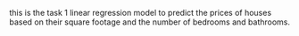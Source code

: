 this is the task 1 linear regression model to predict the prices of houses based on their square footage and the number of bedrooms and bathrooms.
